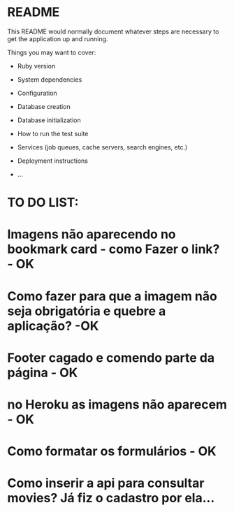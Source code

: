 # README

This README would normally document whatever steps are necessary to get the
application up and running.

Things you may want to cover:

* Ruby version

* System dependencies

* Configuration

* Database creation

* Database initialization

* How to run the test suite

* Services (job queues, cache servers, search engines, etc.)

* Deployment instructions

* ...

# TO DO LIST:

# Imagens não aparecendo no bookmark card - como Fazer o link? - OK

# Como fazer para que a imagem não seja obrigatória e quebre a aplicação? -OK

# Footer cagado e comendo parte da página - OK

# no Heroku as imagens não aparecem - OK

# Como formatar os formulários - OK

# Como inserir a api para consultar movies? Já fiz o cadastro por ela...
